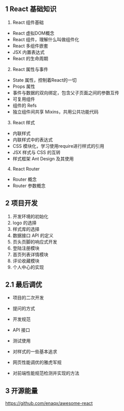 ## 1 React 基础知识 ## 
1. React 组件基础
  - React 虚拟DOM概念
  - React 组件，理解什么叫做组件化
  - React 多组件嵌套
  - JSX 内置表达式
  - React 的生命周期
2. React 属性与事件
  - State 属性，控制着React的一切
  - Props 属性
  - 事件与数据的双向绑定，包含父子页面之间的参数互传
  - 可复用组件
  - 组件的 Refs
  - 独立组件间共享 Mixins，共用公共功能代码
3. React 样式 
  - 内联样式
  - 内联样式中的表达式
  - CSS 模块化，学习使用require进行样式的引用
  - JSX 样式与 CSS 的互转
  - 样式框架 Ant Design 及其使用
4. React Router
  - Router 概念
  - Router 参数概念

## 2 项目开发 ## 
1. 开发环境的初始化
2. logo 的选择
3. 样式库的选择
4. 数据接口 API 的定义
5. 页头页脚的响应式开发
6. 登陆注册模块
7. 首页列表详情模块
8. 评论收藏模块
9. 个人中心的实现

## 2.1 最后调优 ## 
- 项目的二次开发
- 提问的方式
- 开发规范
- API 接口
- 测试使用
- 对样式的一些基本追求

- 网页性能调优的雅虎军规
- 对前端性能规范检测并实现的方法

## 3 开源能量 ## 
https://github.com/enaqx/awesome-react